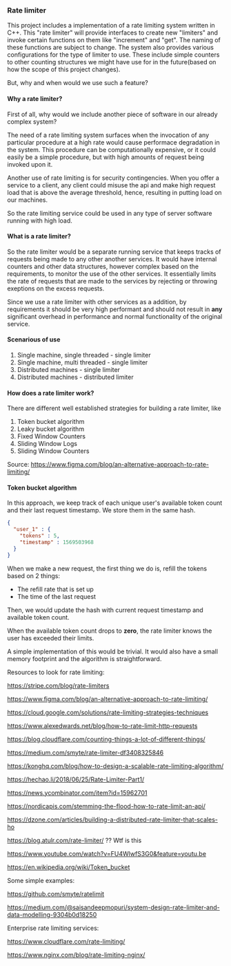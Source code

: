 ### Rate limiter

This project includes a implementation of a rate limiting system written in C++. This "rate limiter" will provide interfaces to create new "limiters" and invoke certain functions on them like "increment" and "get". The naming of these functions are subject to change. The system also provides various configurations for the type of limiter to use. These include simple counters to other counting structures we might have use for in the future(based on how the scope of this project changes).

But, why and when would we use such a feature?

#### Why a rate limiter?

First of all, why would we include another piece of software in our already complex system?

The need of a rate limiting system surfaces when the invocation of any particular procedure at a high rate would cause performace degradation in the system. This procedure can be computationally expensive, or it could easily be a simple procedure, but with high amounts of request being invoked upon it.

Another use of rate limiting is for security contingencies. When you offer a service to a client, any client could misuse the api and make high request load that is above the average threshold, hence, resulting in putting load on our machines. 

So the rate limiting service could be used in any type of server software running with high load.

#### What is a rate limiter?

So the rate limiter would be a separate running service that keeps tracks of requests being made to any other another services. It would have internal counters and other data structures, however complex based on the requirements, to monitor the use of the other services. It essentially limits the rate of requests that are made to the services by rejecting or throwing exeptions on the excess requests.

Since we use a rate limiter with other services as a addition, by requirements it should be very high performant and should not result in **any** significant overhead in performance and normal functionality of the original service. 



#### Scenarious of use

1. Single machine, single threaded - single limiter
2. Single machine, multi threaded - single limiter
3. Distributed machines - single limiter
4. Distributed machines - distributed limiter



#### How does a rate limiter work? 

There are different well established strategies for building a rate limiter, like

1. Token bucket algorithm
2. Leaky bucket algorithm
3. Fixed Window Counters
4. Sliding Window Logs
5. Sliding Window Counters

Source: https://www.figma.com/blog/an-alternative-approach-to-rate-limiting/



#### Token bucket algorithm

In this approach, we keep track of each unique user's available token count and their last request timestamp. We store them in the same hash. 

```json
{
  "user_1" : {
    "tokens" : 5,
    "timestamp" : 1569503968
  }
}
```



When we make a new request, the first thing we do is, refill the tokens based on 2 things:

- The refill rate that is set up
- The time of the last request

Then, we would update the hash with current request timestamp and available token count.

When the available token count drops to **zero**, the rate limiter knows the user has exceeded their limits.

A simple implementation of this would be trivial. It would also have a small memory footprint and the algorithm is straightforward.



Resources to look for rate limiting:



https://stripe.com/blog/rate-limiters

https://www.figma.com/blog/an-alternative-approach-to-rate-limiting/

https://cloud.google.com/solutions/rate-limiting-strategies-techniques

https://www.alexedwards.net/blog/how-to-rate-limit-http-requests

https://blog.cloudflare.com/counting-things-a-lot-of-different-things/

https://medium.com/smyte/rate-limiter-df3408325846

https://konghq.com/blog/how-to-design-a-scalable-rate-limiting-algorithm/

https://hechao.li/2018/06/25/Rate-Limiter-Part1/

https://news.ycombinator.com/item?id=15962701

https://nordicapis.com/stemming-the-flood-how-to-rate-limit-an-api/

https://dzone.com/articles/building-a-distributed-rate-limiter-that-scales-ho

https://blog.atulr.com/rate-limiter/ ?? Wtf is this

https://www.youtube.com/watch?v=FU4WlwfS3G0&feature=youtu.be

https://en.wikipedia.org/wiki/Token_bucket

Some simple examples:

https://github.com/smyte/ratelimit

https://medium.com/@saisandeepmopuri/system-design-rate-limiter-and-data-modelling-9304b0d18250



Enterprise rate limiting services:

https://www.cloudflare.com/rate-limiting/



https://www.nginx.com/blog/rate-limiting-nginx/